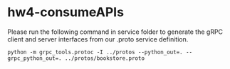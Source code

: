 # hw4-consumeAPIs

Please run the following command in service folder to generate the gRPC client and server interfaces from our .proto service definition. 

```
python -m grpc_tools.protoc -I ../protos --python_out=. --grpc_python_out=. ../protos/bookstore.proto
```
